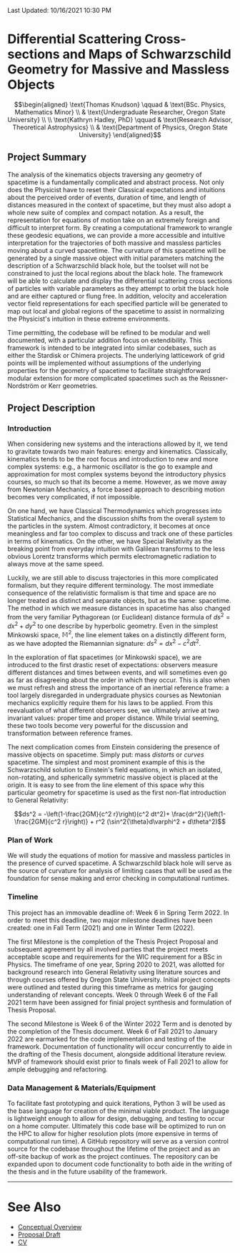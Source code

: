 Last Updated: 10/16/2021 10:30 PM

# Differential Scattering Cross-sections and Maps of Schwarzschild Geometry for Massive and Massless Objects

$$\begin{aligned}
\text{Thomas Knudson} \qquad & \text{BSc. Physics, Mathematics Minor} \\
 & \text{Undergraduate Researcher, Oregon State University} \\
\\
\text{Kathryn Hadley, PhD} \qquad & \text{Research Advisor, Theoretical Astrophysics} \\
  & \text{Department of Physics, Oregon State University}
\end{aligned}$$

## Project Summary

The analysis of the kinematics objects traversing any geometry of spacetime is a fundamentally complicated and abstract process. Not only does the Physicist have to reset their Classical expectations and intuitions about the perceived order of events, duration of time, and length of distances measured in the context of spacetime, but they must also adopt a whole new suite of complex and compact notation. As a result, the representation for equations of motion take on an extremely foreign and difficult to interpret form. By creating a computational framework to wrangle these geodesic equations, we can provide a more accessible and intuitive interpretation for the trajectories of both massive and massless particles moving about a curved spacetime. The curvature of this spacetime will be generated by a single massive object with initial parameters matching the description of a Schwarzschild black hole, but the toolset will not be constrained to just the local regions about the black hole. The framework will be able to calculate and display the differential scattering cross sections of particles with variable parameters as they attempt to orbit the black hole and are either captured or flung free. In addition, velocity and acceleration vector field representations for each specified particle will be generated to map out local and global regions of the spacetime to assist in normalizing the Physicist's intuition in these extreme environments.

Time permitting, the codebase will be refined to be modular and well documented, with a particular addition focus on extendibility. This framework is intended to be integrated into similar codebases, such as either the Stardisk or Chimera projects. The underlying latticework of grid points will be implemented without assumptions of the underlying properties for the geometry of spacetime to facilitate straightforward modular extension for more complicated spacetimes such as the Reissner-Nordström or Kerr geometries.

## Project Description

<!-- tabs:start -->

<!-- tab:Introduction -->

### Introduction

When considering new systems and the interactions allowed by it, we tend to gravitate towards two main features: energy and kinematics. Classically, kinematics tends to be the root focus and introduction to new and more complex systems: e.g., a harmonic oscillator is the go to example and approximation for most complex systems beyond the introductory physics courses, so much so that its become a meme. However, as we move away from Newtonian Mechanics, a force based approach to describing motion becomes very complicated, if not impossible.

On one hand, we have Classical Thermodynamics which progresses into Statistical Mechanics, and the discussion shifts from the overall system to the particles in the system. Almost contradictory, it becomes at once meaningless and far too complex to discuss and track one of these particles in terms of kinematics. On the other, we have Special Relativity as the breaking point from everyday intuition with Galilean transforms to the less obvious Lorentz transforms which permits electromagnetic radiation to always move at the same speed.

Luckily, we are still able to discuss trajectories in this more complicated formalism, but they require different terminology. The most immediate consequence of the relativistic formalism is that time and space are no longer treated as distinct and separate objects, but as the same: spacetime. The method in which we measure distances in spacetime has also changed from the very familiar Pythagorean (or Euclidean) distance formula of $ds^2 = dx^2 + dy^2$ to one describe by hyperbolic geometry. Even in the simplest Minkowski space, $\mathbb{M}^2$, the line element takes on a distinctly different form, as we have adopted the Riemannian signature: $ds^2 = dx^2 - c^2 dt^2$.

In the exploration of flat spacetimes (or Minkowski space), we are introduced to the first drastic reset of expectations: observers measure different distances and times between events, and will sometimes even go as far as disagreeing about the order in which they occur. This is also when we must refresh and stress the importance of an inertial reference frame: a tool largely disregarded in undergraduate physics courses as Newtonian mechanics explicitly require them for his laws to be applied. From this reevaluation of what different observers see, we ultimately arrive at two invariant values: proper time and proper distance. While trivial seeming, these two tools become very powerful for the discussion and transformation between reference frames.

The next complication comes from Einstein considering the presence of massive objects on spacetime. Simply put: mass *distorts* or *curves* spacetime. The simplest and most prominent example of this is the Schwarzschild solution to Einstein's field equations, in which an isolated, non-rotating, and spherically symmetric massive object is placed at the origin. It is easy to see from the line element of this space why this particular geometry for spacetime is used as the first non-flat introduction to General Relativity:

$$ds^2 = -\left(1-\frac{2GM}{c^2 r}\right)(c^2 dt^2)+ \frac{dr^2}{\left(1-\frac{2GM}{c^2 r}\right)} + r^2 (\sin^2{\theta}d\varphi^2 + d\theta^2)$$

<!-- tab:Plan of Work -->

### Plan of Work

We will study the equations of motion for massive and massless particles in the presence of curved spacetime. A Schwarzschild black hole will serve as the source of curvature for analysis of limiting cases that will be used as the foundation for sense making and error checking in computational runtimes.

<!-- tab:Timeline -->

### Timeline

This project has an immovable deadline of: Week 6 in Spring Term 2022. In order to meet this deadline, two major milestone deadlines have been created: one in Fall Term (2021) and one in Winter Term (2022).

The first Milestone is the completion of the Thesis Project Proposal and subsequent agreement by all involved parties that the project meets acceptable scope and requirements for the WIC requirement for a BSc in Physics. The timeframe of one year, Spring 2020 to 2021, was allotted for background research into General Relativity using literature sources and through courses offered by Oregon State University. Initial project concepts were outlined and tested during this timeframe as metrics for gauging understanding of relevant concepts. Week 0 through Week 6 of the Fall 2021 term have been assigned for finial project synthesis and formulation of Thesis Proposal.

The second Milestone is Week 6 of the Winter 2022 Term and is denoted by the completion of the Thesis document. Week 6 of Fall 2021 to January 2022 are earmarked for the code implementation and testing of the framework. Documentation of functionality will occur concurrently to aide in the drafting of the Thesis document, alongside additional literature review. MVP of framework should exist prior to finals week of Fall 2021 to allow for ample debugging and refactoring.

<!-- tab:Data Management -->

### Data Management & Materials/Equipment

To facilitate fast prototyping and quick iterations, Python 3 will be used as the base language for creation of the minimal viable product. The language is lightweight enough to allow for design, debugging, and testing to occur on a home computer. Ultimately this code base will be optimized to run on the HPC to allow for higher resolution plots (more expensive in terms of computational run time). A GitHub repository will serve as a version control source for the codebase throughout the lifetime of the project and as an off-site backup of work as the project continues. The repository can be expanded upon to document code functionality to both aide in the writing of the thesis and in the future usability of the framework.

<!-- tabs:end -->

---

# See Also

- [Conceptual Overview](/courses/PH403/Fall/ConceptualOverview.md)
- [Proposal Draft](/courses/PH403/Fall/ProposalDraft.md)
- [CV](/courses/PH403/Fall/CV.md)
